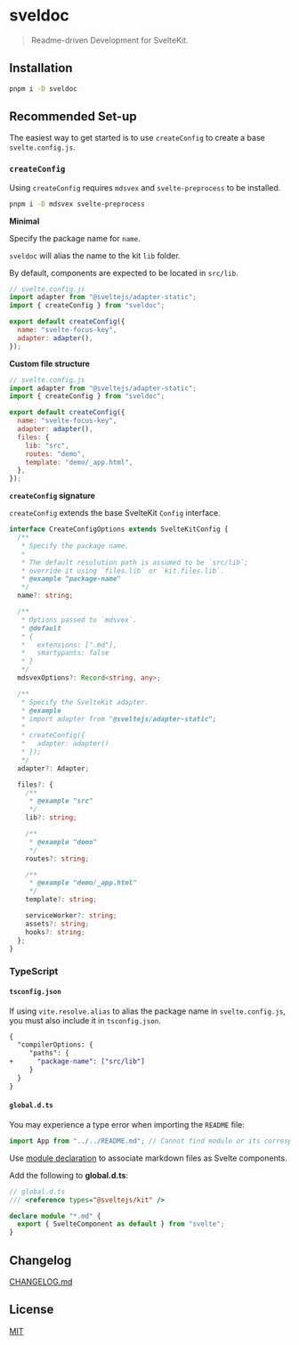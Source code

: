 # sveldoc

> Readme-driven Development for SvelteKit.

## Installation

```bash
pnpm i -D sveldoc
```

## Recommended Set-up

The easiest way to get started is to use `createConfig` to create a base `svelte.config.js`.

### `createConfig`

Using `createConfig` requires `mdsvex` and `svelte-preprocess` to be installed.

```bash
pnpm i -D mdsvex svelte-preprocess
```

**Minimal**

Specify the package name for `name`.

`sveldoc` will alias the name to the kit `lib` folder.

By default, components are expected to be located in `src/lib`.

```js
// svelte.config.js
import adapter from "@sveltejs/adapter-static";
import { createConfig } from "sveldoc";

export default createConfig({
  name: "svelte-focus-key",
  adapter: adapter(),
});
```

**Custom file structure**

```js
// svelte.config.js
import adapter from "@sveltejs/adapter-static";
import { createConfig } from "sveldoc";

export default createConfig({
  name: "svelte-focus-key",
  adapter: adapter(),
  files: {
    lib: "src",
    routes: "demo",
    template: "demo/_app.html",
  },
});
```

**`createConfig` signature**

`createConfig` extends the base SvelteKit `Config` interface.

```ts
interface CreateConfigOptions extends SvelteKitConfig {
  /**
   * Specify the package name.
   *
   * The default resolution path is assumed to be `src/lib`;
   * override it using `files.lib` or `kit.files.lib`.
   * @example "package-name"
   */
  name?: string;

  /**
   * Options passed to `mdsvex`.
   * @default
   * {
   *   extensions: [".md"],
   *   smartypants: false
   * }
   */
  mdsvexOptions?: Record<string, any>;

  /**
   * Specify the SvelteKit adapter.
   * @example
   * import adapter from "@sveltejs/adapter-static";
   *
   * createConfig({
   *   adapter: adapter()
   * });
   */
  adapter?: Adapter;

  files?: {
    /**
     * @example "src"
     */
    lib?: string;

    /**
     * @example "demo"
     */
    routes?: string;

    /**
     * @example "demo/_app.html"
     */
    template?: string;

    serviceWorker?: string;
    assets?: string;
    hooks?: string;
  };
}
```

### TypeScript

#### `tsconfig.json`

If using `vite.resolve.alias` to alias the package name in `svelte.config.js`, you must also include it in `tsconfig.json`.

```diff
{
  "compilerOptions: {
     "paths": {
+      "package-name": ["src/lib"]
     }
  }
}

```

#### `global.d.ts`

You may experience a type error when importing the `README` file:

```ts
import App from "../../README.md"; // Cannot find module or its corresponding type declarations.
```

Use [module declaration](https://www.typescriptlang.org/docs/handbook/modules.html) to associate markdown files as Svelte components.

Add the following to **global.d.ts**:

```ts
// global.d.ts
/// <reference types="@sveltejs/kit" />

declare module "*.md" {
  export { SvelteComponent as default } from "svelte";
}
```

## Changelog

[CHANGELOG.md](CHANGELOG.md)

## License

[MIT](LICENSE)
